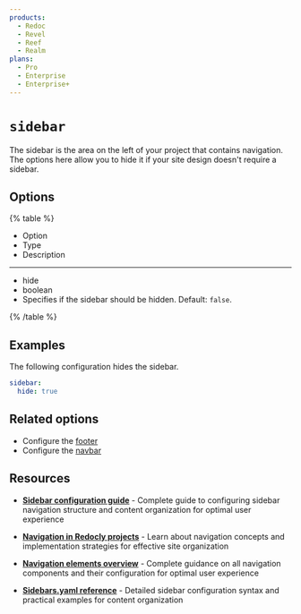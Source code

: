```yaml
---
products:
  - Redoc
  - Revel
  - Reef
  - Realm
plans:
  - Pro
  - Enterprise
  - Enterprise+
---
```

# `sidebar`

The sidebar is the area on the left of your project that contains navigation.
The options here allow you to hide it if your site design doesn't require a sidebar.

## Options

{% table %}

- Option
- Type
- Description

---

- hide
- boolean
- Specifies if the sidebar should be hidden.
  Default: `false`.

{% /table %}

## Examples

The following configuration hides the sidebar.

```yaml
sidebar:
  hide: true
```

## Related options

- Configure the [footer](./footer.md)
- Configure the [navbar](./navbar.md)

## Resources

- **[Sidebar configuration guide](../navigation/sidebars.md)** - Complete guide to configuring sidebar navigation structure and content organization for optimal user experience

- **[Navigation in Redocly projects](../navigation/navigation.md)** - Learn about navigation concepts and implementation strategies for effective site organization
- **[Navigation elements overview](../navigation/index.md)** - Complete guidance on all navigation components and their configuration for optimal user experience
- **[Sidebars.yaml reference](../navigation/sidebars.md)** - Detailed sidebar configuration syntax and practical examples for content organization

